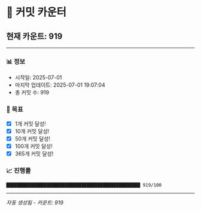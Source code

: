 # 🔢 커밋 카운터

## 현재 카운트: 919

---

### 📊 정보
- 시작일: 2025-07-01
- 마지막 업데이트: 2025-07-01 19:07:04
- 총 커밋 수: 919

### 🎯 목표
- [x] 1개 커밋 달성!
- [x] 10개 커밋 달성!
- [x] 50개 커밋 달성!
- [x] 100개 커밋 달성!
- [x] 365개 커밋 달성!

### 📈 진행률
```
██████████████████████████████████████████████████ 919/100
```

---
*자동 생성됨 - 카운트: 919*
